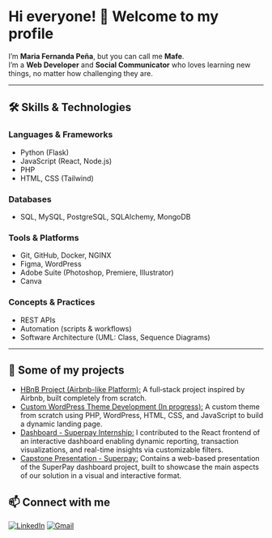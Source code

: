 # Hi everyone! 👋 Welcome to my profile

I’m **Maria Fernanda Peña**, but you can call me **Mafe**.  
I’m a **Web Developer** and **Social Communicator** who loves learning new things, no matter how challenging they are.  

---

## 🛠 Skills & Technologies

### Languages & Frameworks
- Python (Flask)
- JavaScript (React, Node.js)
- PHP
- HTML, CSS (Tailwind)

### Databases
- SQL, MySQL, PostgreSQL, SQLAlchemy, MongoDB

### Tools & Platforms
- Git, GitHub, Docker, NGINX
- Figma, WordPress
- Adobe Suite (Photoshop, Premiere, Illustrator)
- Canva

### Concepts & Practices
- REST APIs
- Automation (scripts & workflows)
- Software Architecture (UML: Class, Sequence Diagrams)
---

## 🚀 Some of my projects
- [HBnB Project (Airbnb-like Platform):](https://github.com/Macfe1/holbertonschool-hbnb/tree/main)
    A full‑stack project inspired by Airbnb, built completely from scratch.
- [Custom WordPress Theme Development (In progress):](https://github.com/Macfe1/wordpress-projects)
  A custom theme from scratch using PHP, WordPress, HTML, CSS, and JavaScript to build a dynamic landing page.
- [Dashboard - Superpay Internship:](https://github.com/Macfe1/dashboard)
  I contributed to the React frontend of an interactive dashboard enabling dynamic reporting, transaction visualizations, and real-time insights via customizable filters.
- [Capstone Presentation - Superpay:](https://github.com/Macfe1/capston-website/tree/main)
  Contains a web-based presentation of the SuperPay dashboard project, 
  built to showcase the main aspects of our solution in a visual and interactive format.

## 📫 Connect with me

[![LinkedIn](https://img.shields.io/badge/LinkedIn-blue?style=for-the-badge&logo=linkedin&logoColor=white)](https://www.linkedin.com/in/macfe/)
[![Gmail](https://img.shields.io/badge/Email-D14836?style=for-the-badge&logo=gmail&logoColor=white)](mailto:mac1515.pp@gmail.com)


<!--
**Macfe1/Macfe1** is a ✨ _special_ ✨ repository because its `README.md` (this file) appears on your GitHub profile.

Here are some ideas to get you started:

- 🔭 I’m currently working on ...
- 🌱 I’m currently learning ...
- 👯 I’m looking to collaborate on ...
- 🤔 I’m looking for help with ...
- 💬 Ask me about ...
- 📫 How to reach me: ...
- 😄 Pronouns: ...
- ⚡ Fun fact: ...
-->
